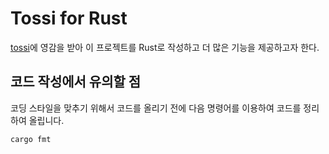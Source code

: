 # Tossi for Rust

[tossi](https://github.com/what-studio/tossi)에 영감을 받아 이 프로젝트를 Rust로 작성하고 더 많은 기능을 제공하고자 한다.

## 코드 작성에서 유의할 점

코딩 스타일을 맞추기 위해서 코드를 올리기 전에 다음 명령어를 이용하여 코드를 정리하여 올립니다.

```console
cargo fmt
```
